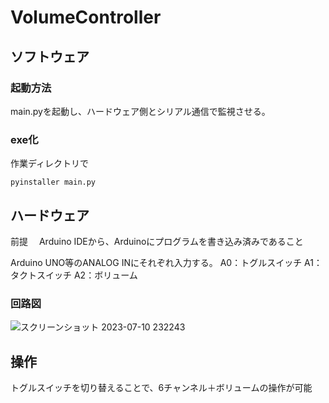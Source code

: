 # VolumeController
## ソフトウェア
### 起動方法
main.pyを起動し、ハードウェア側とシリアル通信で監視させる。

### exe化
作業ディレクトリで
```
pyinstaller main.py
```

## ハードウェア
前提
　Arduino IDEから、Arduinoにプログラムを書き込み済みであること

Arduino UNO等のANALOG INにそれぞれ入力する。
A0：トグルスイッチ
A1：タクトスイッチ
A2：ボリューム

### 回路図
![スクリーンショット 2023-07-10 232243](https://github.com/yunTum/VolumeController/assets/34528586/691acfe1-de45-436d-8b56-03ab8100768b)

## 操作
トグルスイッチを切り替えることで、6チャンネル＋ボリュームの操作が可能
